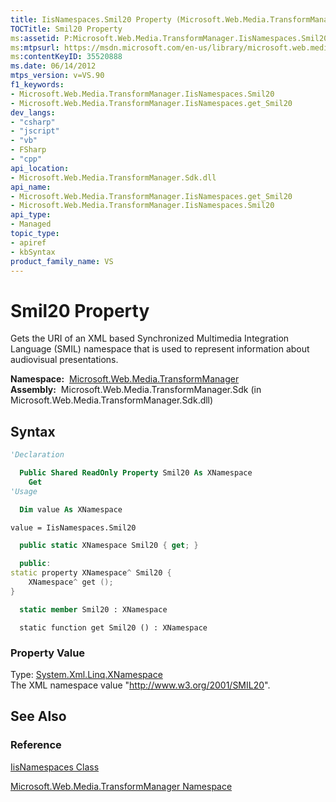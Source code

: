 ```yaml
---
title: IisNamespaces.Smil20 Property (Microsoft.Web.Media.TransformManager)
TOCTitle: Smil20 Property
ms:assetid: P:Microsoft.Web.Media.TransformManager.IisNamespaces.Smil20
ms:mtpsurl: https://msdn.microsoft.com/en-us/library/microsoft.web.media.transformmanager.iisnamespaces.smil20(v=VS.90)
ms:contentKeyID: 35520888
ms.date: 06/14/2012
mtps_version: v=VS.90
f1_keywords:
- Microsoft.Web.Media.TransformManager.IisNamespaces.Smil20
- Microsoft.Web.Media.TransformManager.IisNamespaces.get_Smil20
dev_langs:
- "csharp"
- "jscript"
- "vb"
- FSharp
- "cpp"
api_location:
- Microsoft.Web.Media.TransformManager.Sdk.dll
api_name:
- Microsoft.Web.Media.TransformManager.IisNamespaces.get_Smil20
- Microsoft.Web.Media.TransformManager.IisNamespaces.Smil20
api_type:
- Managed
topic_type:
- apiref
- kbSyntax
product_family_name: VS
---
```


# Smil20 Property

Gets the URI of an XML based Synchronized Multimedia Integration Language (SMIL) namespace that is used to represent information about audiovisual presentations.

**Namespace:**  [Microsoft.Web.Media.TransformManager](microsoft-web-media-transformmanager-namespace.md)  
**Assembly:**  Microsoft.Web.Media.TransformManager.Sdk (in Microsoft.Web.Media.TransformManager.Sdk.dll)

## Syntax

```vb
'Declaration

  Public Shared ReadOnly Property Smil20 As XNamespace
    Get
'Usage

  Dim value As XNamespace

value = IisNamespaces.Smil20
```

```csharp
  public static XNamespace Smil20 { get; }
```

```cpp
  public:
static property XNamespace^ Smil20 {
    XNamespace^ get ();
}
```

``` fsharp
  static member Smil20 : XNamespace
```

```jscript
  static function get Smil20 () : XNamespace
```

### Property Value

Type: [System.Xml.Linq.XNamespace](https://msdn.microsoft.com/library/bb291898)  
The XML namespace value "http://www.w3.org/2001/SMIL20".  

## See Also

### Reference

[IisNamespaces Class](iisnamespaces-class-microsoft-web-media-transformmanager.md)

[Microsoft.Web.Media.TransformManager Namespace](microsoft-web-media-transformmanager-namespace.md)

